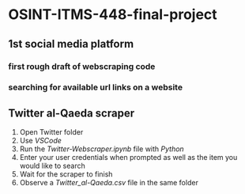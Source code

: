 
# OSINT-ITMS-448-final-project
## 1st social media platform
### first rough draft of webscraping code
### searching for available url links on a website


## Twitter al-Qaeda scraper
1. Open Twitter folder
2. Use _VSCode_
3. Run the  _Twitter-Webscraper.ipynb_ file with _Python_
4. Enter your user credentials when prompted as well as the item you would like to search
5. Wait for the scraper to finish
6. Observe a _Twitter_al-Qaeda.csv_ file in the same folder
